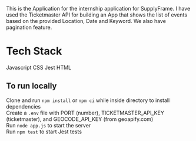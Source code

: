This is the Application for the internship application for SupplyFrame. I have used the Ticketmaster API for building an App that shows the list of events based on the provided Location, Date and Keyword. We also have pagination feature.   

# Tech Stack
Javascript
CSS
Jest
HTML


## To run locally
Clone and run ```npm install``` or ```npm ci``` while inside directory to install dependencies  
Create a ```.env``` file with PORT (number), TICKETMASTER_API_KEY (ticketmaster), and GEOCODE_API_KEY (from geoapify.com)  
Run ```node app.js``` to start the server  
Run ```npm test``` to start Jest tests  


